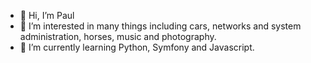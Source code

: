 - 👋 Hi, I’m Paul
- 👀 I’m interested in many things including cars, networks and system administration, horses, music and photography.
- 🌱 I’m currently learning Python, Symfony and Javascript.

<!---
PauloHeaven/PauloHeaven is a ✨ special ✨ repository because its `README.md` (this file) appears on your GitHub profile.
You can click the Preview link to take a look at your changes.
--->
